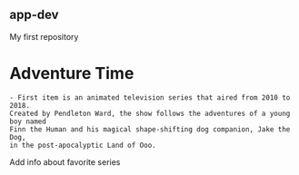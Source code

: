 ## app-dev
My first repository
# Adventure Time
	- First item is an animated television series that aired from 2010 to 2018. 
	Created by Pendleton Ward, the show follows the adventures of a young boy named 
	Finn the Human and his magical shape-shifting dog companion, Jake the Dog, 
	in the post-apocalyptic Land of Ooo.

Add info about favorite series
